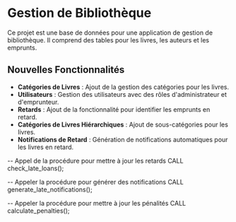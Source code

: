 # Gestion de Bibliothèque

Ce projet est une base de données pour une application de gestion de bibliothèque. Il comprend des tables pour les livres, les auteurs et les emprunts.

## Nouvelles Fonctionnalités

- **Catégories de Livres** : Ajout de la gestion des catégories pour les livres.
- **Utilisateurs** : Gestion des utilisateurs avec des rôles d'administrateur et d'emprunteur.
- **Retards** : Ajout de la fonctionnalité pour identifier les emprunts en retard.
- **Catégories de Livres Hiérarchiques** : Ajout de sous-catégories pour les livres.
- **Notifications de Retard** : Génération de notifications automatiques pour les livres en retard.

-- Appel de la procédure pour mettre à jour les retards
CALL check_late_loans();

-- Appeler la procédure pour générer des notifications
CALL generate_late_notifications();

-- Appeler la procédure pour mettre à jour les pénalités
CALL calculate_penalties();



